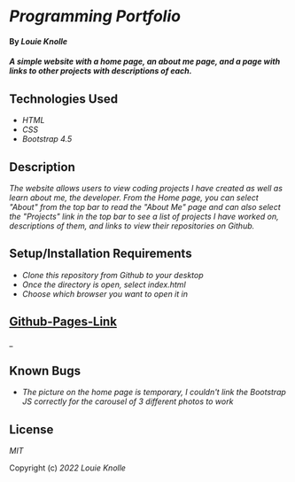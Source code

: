 # _Programming Portfolio_

#### By _**Louie Knolle**_

#### _A simple website with a home page, an about me page, and a page with links to other projects with descriptions of each._

## Technologies Used

* _HTML_
* _CSS_
* _Bootstrap 4.5_


## Description

_The website allows users to view coding projects I have created as well as learn about me, the developer. From the Home page, you can select "About" from the top bar to read the "About Me" page and can also select the "Projects" link in the top bar to see a list of projects I have worked on, descriptions of them, and links to view their repositories on Github._

## Setup/Installation Requirements

* _Clone this repository from Github to your desktop_
* _Once the directory is open, select index.html_
* _Choose which browser you want to open it in_

## [Github-Pages-Link](louieknolle.github.io/program-portfolio)
_


## Known Bugs

* _The picture on the home page is temporary, I couldn't link the Bootstrap JS correctly for the carousel of 3 different photos to work_

## License

_MIT_

Copyright (c) _2022_ _Louie Knolle_
